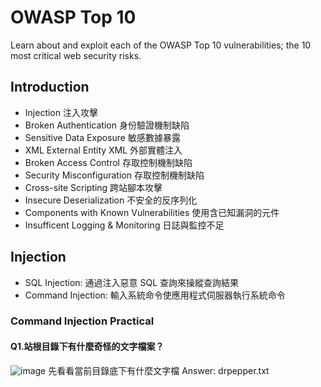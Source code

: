 # OWASP Top 10
Learn about and exploit each of the OWASP Top 10 vulnerabilities; the 10 most critical web security risks.
## Introduction
* Injection 注入攻擊
* Broken Authentication 身份驗證機制缺陷
* Sensitive Data Exposure 敏感數據暴露
* XML External Entity XML 外部實體注入
* Broken Access Control 存取控制機制缺陷
* Security Misconfiguration 存取控制機制缺陷
* Cross-site Scripting 跨站腳本攻擊
* Insecure Deserialization 不安全的反序列化
* Components with Known Vulnerabilities 使用含已知漏洞的元件
* Insufficent Logging & Monitoring 日誌與監控不足
## Injection
* SQL Injection: 通過注入惡意 SQL 查詢來操縱查詢結果
* Command Injection: 輸入系統命令使應用程式伺服器執行系統命令
### Command Injection Practical
#### Q1.站根目錄下有什麼奇怪的文字檔案？
![image](https://github.com/user-attachments/assets/36375288-f2eb-450b-bde3-33a14c9eebc9)
先看看當前目錄底下有什麼文字檔
Answer: drpepper.txt
